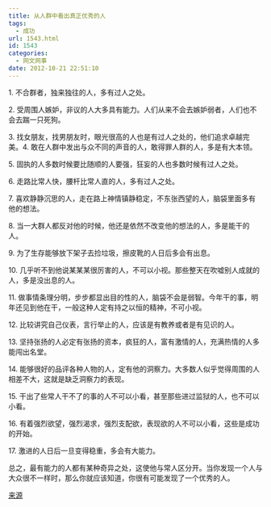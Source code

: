 ```yaml
---
title: 从人群中看出真正优秀的人
tags:
  - 成功
url: 1543.html
id: 1543
categories:
  - 网文网事
date: 2012-10-21 22:51:10
---
```


1\. 不合群者，独来独往的人，多有过人之处。

2\. 受周围人嫉妒，非议的人大多具有能力。人们从来不会去嫉妒弱者，人们也不会去踹一只死狗。

3\. 找女朋友，找男朋友时，眼光很高的人也是有过人之处的，他们追求卓越完美。4\. 敢在人群中发出与众不同的声音的人，敢得罪人群的人，多是有大本领。

5\. 固执的人多数时候要比随顺的人要强，狂妄的人也多数时候有过人之处。

6\. 走路比常人快，腰杆比常人直的人，多有过人之处。

7\. 喜欢静静沉思的人，走在路上神情镇静稳定，不东张西望的人，脑袋里面多有他的想法。

8\. 当一大群人都反对他的时候，他还是依然不改变他的想法的人，多是能干的人。

9\. 为了生存能够放下架子去捡垃圾，擦皮靴的人日后多会有出息。

10\. 几乎听不到他说某某某很厉害的人，不可以小视。那些整天在吹嘘别人成就的人，多是没出息的人。

11\. 做事情条理分明，步步都显出目的性的人，脑袋不会是弱智。今年干的事，明年还见到他在干，一般这种人定有持之以恒的精神，不可小视。

12\. 比较讲究自己仪表，言行举止的人，应该是有教养或者是有见识的人。

13\. 坚持张扬的人必定有张扬的资本，疯狂的人，富有激情的人，充满热情的人多能闯出名堂。

14\. 能够很好的品评各种人物的人，定有他的洞察力。大多数人似乎觉得周围的人相差不大，这就是缺乏洞察力的表现。

15\. 干出了些常人干不了的事的人不可以小看，甚至那些进过监狱的人，也不可以小看。

16\. 有着强烈欲望，强烈渴求，强烈支配欲，表现欲的人不可以小看，这些是成功的开始。

17\. 激进的人日后一旦变得稳重，多会有大能力。

总之，最有能力的人都有某种奇异之处，这使他与常人区分开。当你发现一个人与大众很不一样时，那么你就应该知道，你很有可能发现了一个优秀的人。

[来源](http://letaoba.info/archives/6888.html)